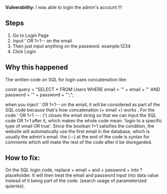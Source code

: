 **Vulnerability:** I was able to login the admin's account !!!

## Steps
1. Go to Login Page
2. Input ' OR 1=1-- on the email
3. Then just input anything on the password. example:1234
4. Click Login

## Why this happened
The written code on SQL for login uses concatenation like:

const query = "SELECT * FROM Users WHERE email = '" + email + "' AND password = '" + password + "';"; 

when you inject ' OR 1=1--  on the email, it will be considered as part of the SQL code because that's how concatenation (+ email +) works . 
For the code ' OR 1=1 -- :
(') closes the email string so that we can input the SQL code OR 1=1 after it, which makes the whole code mean: 'login to a specific type of email OR true'. Since the boolean 1=1 satisfies the condition, the website will automatically use the first email in the database, which is usually the admin's email. the (--) at the end of the code is syntax for comments which will make the rest of the code after it be disregarded.

## How to fix:
On the SQL login code, replace + email + and + password + into ? placeholder. It will then treat the email and password input into data value instead of it being part of the code. (search usage of parameterized quieries).
